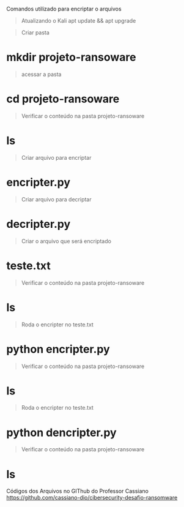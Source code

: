 Comandos utilizado para encriptar o arquivos

> Atualizando o Kali
apt update && apt upgrade

 > Criar pasta
# mkdir projeto-ransoware

> acessar a pasta
# cd projeto-ransoware

>Verificar o conteúdo na pasta projeto-ransoware
# ls 

> Criar arquivo para encriptar
# encripter.py

> Criar arquivo para decriptar
# decripter.py

>Criar o arquivo que será encriptado
# teste.txt

>Verificar o conteúdo na pasta projeto-ransoware
# ls 

>Roda o encripter no teste.txt
# python encripter.py

>Verificar o conteúdo na pasta projeto-ransoware
# ls 

>Roda o encripter no teste.txt
# python dencripter.py

>Verificar o conteúdo na pasta projeto-ransoware
# ls 

Códigos dos Arquivos no GIThub do Professor Cassiano
https://github.com/cassiano-dio/cibersecurity-desafio-ransomware

